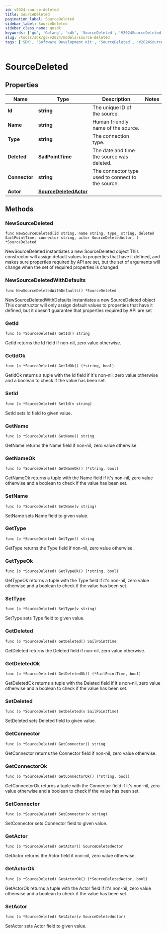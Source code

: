 ```yaml
---
id: v2024-source-deleted
title: SourceDeleted
pagination_label: SourceDeleted
sidebar_label: SourceDeleted
sidebar_class_name: gosdk
keywords: ['go', 'Golang', 'sdk', 'SourceDeleted', 'V2024SourceDeleted']
slug: /tools/sdk/go/v2024/models/source-deleted
tags: ['SDK', 'Software Development Kit', 'SourceDeleted', 'V2024SourceDeleted']
---
```


# SourceDeleted

## Properties

| Name | Type | Description | Notes |
| --- | --- | --- | --- |
| **Id** | **string** | The unique ID of the source. |
| **Name** | **string** | Human friendly name of the source. |
| **Type** | **string** | The connection type. |
| **Deleted** | **SailPointTime** | The date and time the source was deleted. |
| **Connector** | **string** | The connector type used to connect to the source. |
| **Actor** | [**SourceDeletedActor**](source-deleted-actor) |  |

## Methods

### NewSourceDeleted

`func NewSourceDeleted(id string, name string, type_ string, deleted SailPointTime, connector string, actor SourceDeletedActor, ) *SourceDeleted`

NewSourceDeleted instantiates a new SourceDeleted object This constructor will assign default values to properties that have it defined, and makes sure properties required by API are set, but the set of arguments will change when the set of required properties is changed

### NewSourceDeletedWithDefaults

`func NewSourceDeletedWithDefaults() *SourceDeleted`

NewSourceDeletedWithDefaults instantiates a new SourceDeleted object This constructor will only assign default values to properties that have it defined, but it doesn't guarantee that properties required by API are set

### GetId

`func (o *SourceDeleted) GetId() string`

GetId returns the Id field if non-nil, zero value otherwise.

### GetIdOk

`func (o *SourceDeleted) GetIdOk() (*string, bool)`

GetIdOk returns a tuple with the Id field if it's non-nil, zero value otherwise and a boolean to check if the value has been set.

### SetId

`func (o *SourceDeleted) SetId(v string)`

SetId sets Id field to given value.

### GetName

`func (o *SourceDeleted) GetName() string`

GetName returns the Name field if non-nil, zero value otherwise.

### GetNameOk

`func (o *SourceDeleted) GetNameOk() (*string, bool)`

GetNameOk returns a tuple with the Name field if it's non-nil, zero value otherwise and a boolean to check if the value has been set.

### SetName

`func (o *SourceDeleted) SetName(v string)`

SetName sets Name field to given value.

### GetType

`func (o *SourceDeleted) GetType() string`

GetType returns the Type field if non-nil, zero value otherwise.

### GetTypeOk

`func (o *SourceDeleted) GetTypeOk() (*string, bool)`

GetTypeOk returns a tuple with the Type field if it's non-nil, zero value otherwise and a boolean to check if the value has been set.

### SetType

`func (o *SourceDeleted) SetType(v string)`

SetType sets Type field to given value.

### GetDeleted

`func (o *SourceDeleted) GetDeleted() SailPointTime`

GetDeleted returns the Deleted field if non-nil, zero value otherwise.

### GetDeletedOk

`func (o *SourceDeleted) GetDeletedOk() (*SailPointTime, bool)`

GetDeletedOk returns a tuple with the Deleted field if it's non-nil, zero value otherwise and a boolean to check if the value has been set.

### SetDeleted

`func (o *SourceDeleted) SetDeleted(v SailPointTime)`

SetDeleted sets Deleted field to given value.

### GetConnector

`func (o *SourceDeleted) GetConnector() string`

GetConnector returns the Connector field if non-nil, zero value otherwise.

### GetConnectorOk

`func (o *SourceDeleted) GetConnectorOk() (*string, bool)`

GetConnectorOk returns a tuple with the Connector field if it's non-nil, zero value otherwise and a boolean to check if the value has been set.

### SetConnector

`func (o *SourceDeleted) SetConnector(v string)`

SetConnector sets Connector field to given value.

### GetActor

`func (o *SourceDeleted) GetActor() SourceDeletedActor`

GetActor returns the Actor field if non-nil, zero value otherwise.

### GetActorOk

`func (o *SourceDeleted) GetActorOk() (*SourceDeletedActor, bool)`

GetActorOk returns a tuple with the Actor field if it's non-nil, zero value otherwise and a boolean to check if the value has been set.

### SetActor

`func (o *SourceDeleted) SetActor(v SourceDeletedActor)`

SetActor sets Actor field to given value.
